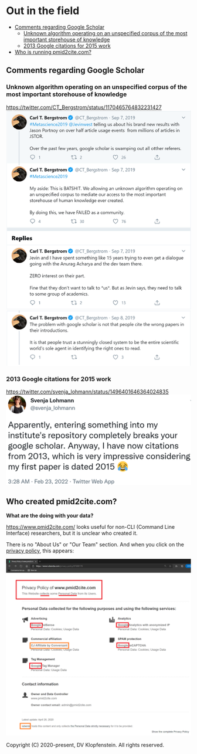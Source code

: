 # Out in the field

* [Comments regarding Google Scholar](#comments-regarding-google-scholar)
  * [Unknown algorithm operating on an unspecified corpus of the most important storehouse of knowledge](#unknown-algorithm-operating-on-an-unspecified-corpus-of-the-most-important-storehouse-of-knowledge)
  * [2013 Google citations for 2015 work](#2013-google-citations-for-2015-work)
* [Who is running pmid2cite.com?](#who-created-pmid2citecom)


## Comments regarding Google Scholar
### Unknown algorithm operating on an unspecified corpus of the most important storehouse of knowledge
https://twitter.com/CT_Bergstrom/status/1170465764832231427    
![Google Scholar](Google_Scholar.png)     
![Google Scholar](Google_Scholar2.png)    
### 2013 Google citations for 2015 work
https://twitter.com/svenja_lohmann/status/1496401646364024835    
![Google Scholar 2013 cites for 2015 work](Google_Scholar_2013_cites_for_2015_work.png)


## Who created pmid2cite.com?
**What are the doing with your data?**    

https://www.pmid2cite.com/ looks useful for non-CLI (Command Line Interface) researchers,
but it is unclear who created it.

There is no "About Us" or "Our Team" section.
And when you click on the [privacy policy](https://www.iubenda.com/privacy-policy/87688178), this appears:

![pmid2cite.com](pmid2cite_com.png)


Copyright (C) 2020-present, DV Klopfenstein. All rights reserved.
